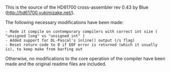 This is the source of the HD61700 cross-assembler rev 0.43 by Blue (http://hd61700.yukimizake.net/).

The following necessary modifications have been made:

	- Made it compile on contemporary compilers with correct int size ( "unsigned long" vs "unsigned int" )
	- Added support for DL-Pascal's inline() output (/s flag)
	- Reset return code to 0 if EOF error is returned (which it usually is), to keep make from barfing out

Otherwise, no modifications to the core operation of the compiler have been made and the original readme files are included.

